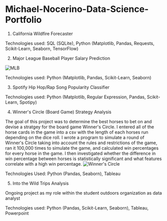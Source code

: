 # Michael-Nocerino-Data-Science-Portfolio

1. California Wildfire Forecaster


Technologies used: SQL (SQLite), Python (Matplotlib, Pandas, Requests, Scikit-Learn, Seaborn, TensorFlow)


2. Major League Baseball Player Salary Prediction


![MLB](https://user-images.githubusercontent.com/81653555/183905302-ae16fd45-4834-4c3a-ac3d-d0cb2a866470.JPG)

Technologies used: Python (Matplotlib, Pandas, Scikit-Learn, Seaborn)

3. Spotify Hip Hop/Rap Song Popularity Classifier



Technologies used: Python (Matplotlib, Regular Expression, Pandas, Scikit-Learn, Spotipy)



4. Winner's Circle (Board Game) Strategy Analysis

The goal of this project was to determine the best horses to bet on and devise a stratgey for the board game Winner's Circle. I entered all of the horse cards in the game into a csv with the length of each horses run depending on the dice roll. I wrote a program to simulate a round of Winner's Circle taking into account the rules and restrictions of the game, ran it 100,000 times to simulate the game, and calculated win percentages for every horse in the game. I then investigated whether the difference in win percentage between horses is statistically significant and what features correlate with a high win percentage. 
![Winner's Circle](https://user-images.githubusercontent.com/81653555/183905135-77e797f2-da26-4a4c-9a85-3c78cac14e0e.JPG)


Technologies Used: Python (Pandas, Seaborn), Tableau


5. Into the Wild Trips Analysis

Ongoing project as my role within the student outdoors organization as data analyst

Technologies used: Python (Pandas, Scikit-Learn, Seaborn), Tableau, Powerpoint
